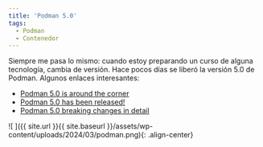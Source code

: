 ```yaml
---
title: 'Podman 5.0'
tags: 
  - Podman
  - Contenedor
---
```

Siempre me pasa lo mismo: cuando estoy preparando un curso de alguna tecnología, cambia de versión. Hace pocos días se liberó la versión 5.0 de Podman. Algunos enlaces interesantes:

* [Podman 5.0 is around the corner](https://blog.podman.io/2024/03/podman-5-0-is-around-the-corner/)
* [Podman 5.0 has been released!](https://blog.podman.io/2024/03/podman-5-0-has-been-released/)
* [Podman 5.0 breaking changes in detail](https://blog.podman.io/2024/03/podman-5-0-breaking-changes-in-detail/)

![ ]({{ site.url }}{{ site.baseurl }}/assets/wp-content/uploads/2024/03/podman.png){: .align-center}